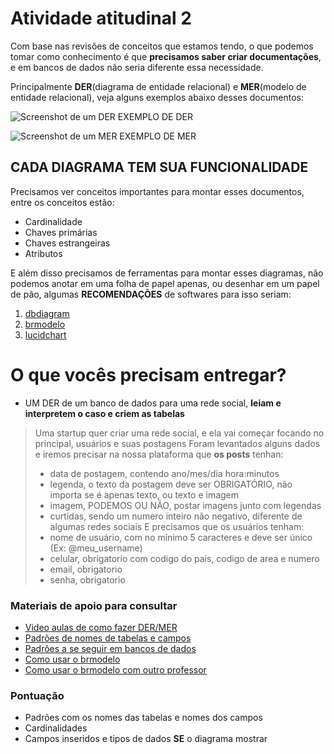 # Atividade atitudinal 2

Com base nas revisões de conceitos que estamos tendo, o que podemos tomar como conhecimento é que **precisamos saber criar documentações**, e em bancos de dados não seria diferente essa necessidade.

Principalmente **DER**(diagrama de entidade relacional) e **MER**(modelo de entidade relacional), veja alguns exemplos abaixo desses documentos:

![Screenshot de um DER](https://arquivo.devmedia.com.br/artigos/Roniere_Almeida/Criando_relacionamentos_SQL_Server/image011.jpg)
EXEMPLO DE DER

![Screenshot de um MER](https://cdn1.gnarususercontent.com.br/1/1782135/fa556817-5c2b-401c-8098-3f2bc98d49a6.png)
EXEMPLO DE MER


## CADA DIAGRAMA TEM SUA FUNCIONALIDADE

Precisamos ver conceitos importantes para montar esses documentos, entre os conceitos estão:
- Cardinalidade
- Chaves primárias
- Chaves estrangeiras
- Atributos

E além disso precisamos de ferramentas para montar esses diagramas, não podemos anotar em uma folha de papel apenas, ou desenhar em um papel de pão, algumas **RECOMENDAÇÕES** de softwares para isso seriam:
1. [dbdiagram](dbdiagram.io)
2. [brmodelo](https://www.brmodeloweb.com/lang/pt-br/index.html)
3. [lucidchart](https://www.lucidchart.com/pages/landing?utm_source=google&utm_medium=cpc&utm_campaign=_chart_en_tier3_mixed_search_brand_phrase_&km_CPC_CampaignId=1484560204&km_CPC_AdGroupID=60168106031&km_CPC_Keyword=%2Blucidcharts&km_CPC_MatchType=b&km_CPC_ExtensionID=&km_CPC_Network=g&km_CPC_AdPosition=&km_CPC_Creative=442433233376&km_CPC_TargetID=aud-812368091438:kwd-334618660008&km_CPC_Country=1001729&km_CPC_Device=c&km_CPC_placement=&km_CPC_target=&gad_source=1&gclid=Cj0KCQiAoeGuBhCBARIsAGfKY7zuITqWlqtAXeI_MWaS1fWRiJQdlxg-27mxffD93dH-qC8pnRBNhAUaAs-REALw_wcB)

# O que vocês precisam entregar?

- UM DER de um banco de dados para uma rede social, **leiam e interpretem o caso e criem as tabelas**

> Uma startup quer criar uma rede social, e ela vai começar focando no principal, usuários e suas postagens
> Foram levantados alguns dados e iremos precisar na nossa plataforma que **os posts** tenhan:
> - data de postagem, contendo ano/mes/dia hora:minutos
> - legenda, o texto da postagem deve ser OBRIGATÓRIO, não importa se é apenas texto, ou texto e imagem
> - imagem, PODEMOS OU NÃO, postar imagens junto com legendas
> - curtidas, sendo um numero inteiro não negativo, diferente de algumas redes sociais
> E precisamos que os usuários tenham:
> - nome de usuário, com no mínimo 5 caracteres e deve ser único (Ex: @meu_username)
> - celular, obrigatorio com codigo do pais, codigo de area e numero
> - email, obrigatorio
> - senha, obrigatorio

### Materiais de apoio para consultar

- [Video aulas de como fazer DER/MER](https://youtu.be/XCkd27GtZoM?si=hp8POGYZOVqJJ8Z4)
- [Padrões de nomes de tabelas e campos](https://gist.github.com/thiamsantos/654ec002f04c86d53611923a8b4c3a65)
- [Padrões a se seguir em bancos de dados](https://www.devmedia.com.br/padronizacao-de-nomenclatura-revista-sql-magazine-100/24710)
- [Como usar o brmodelo](https://youtu.be/ZYmRVCk_xBw?si=bLChdptcmm6NPxg7)
- [Como usar o brmodelo com outro professor](https://youtu.be/IjTtPfIv_aA?si=Mnwvyc-9udlCJDAU)

### Pontuação

- Padrões com os nomes das tabelas e nomes dos campos
- Cardinalidades
- Campos inseridos e tipos de dados **SE** o diagrama mostrar
